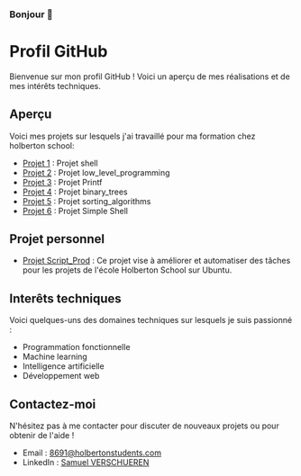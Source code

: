 ### Bonjour 👋

<!--
**Ezio-33/Ezio-33** is a ✨ _special_ ✨ repository because its `README.md` (this file) appears on your GitHub profile.

Here are some ideas to get you started:

- 🔭 Je travaille actuellement sur ...
- 🌱 J'apprends actuellement ...
- 👯 Je cherche à collaborer sur ...
- 🤔 Je cherche de l'aide pour ...
- 💬 Interrogez-moi sur ...
- 📫 Comment me joindre : ...
- 😄 Pronoms: ...
- ⚡ Faits amusants: ...
-->
# Profil GitHub

Bienvenue sur mon profil GitHub ! Voici un aperçu de mes réalisations et de mes intérêts techniques.

## Aperçu

Voici mes projets sur lesquels j'ai travaillé pour ma formation chez holberton school:

- [Projet 1](https://github.com/Ezio-33/holbertonschool-shell) : Projet shell
- [Projet 2](https://github.com/Ezio-33/holbertonschool-low_level_programming) : Projet low_level_programming
- [Projet 3](https://github.com/Ezio-33/holbertonschool-printf) : Projet Printf
- [Projet 4](https://github.com/Ezio-33/holbertonschool-binary_trees) : Projet binary_trees
- [Projet 5](https://github.com/Ezio-33/holbertonschool-sorting_algorithms) : Projet sorting_algorithms
- [Projet 6](https://github.com/Thomas3300000/holbertonschool-simple_shell/tree/Samuel) : Projet Simple Shell

## Projet personnel

- [Projet Script_Prod](https://github.com/Ezio-33/Script_Prod/blob/main/README.md) : Ce projet vise à améliorer et automatiser des tâches pour les projets de l'école Holberton School sur Ubuntu.
  
## Interêts techniques

Voici quelques-uns des domaines techniques sur lesquels je suis passionné :

- Programmation fonctionnelle
- Machine learning
- Intelligence artificielle
- Développement web

## Contactez-moi

N'hésitez pas à me contacter pour discuter de nouveaux projets ou pour obtenir de l'aide !

- Email : 8691@holbertonstudents.com
- LinkedIn : [Samuel VERSCHUEREN]([https://www.linkedin.com/in/votrenom/](https://www.linkedin.com/in/samuel-verschueren-9b25621b2/))
